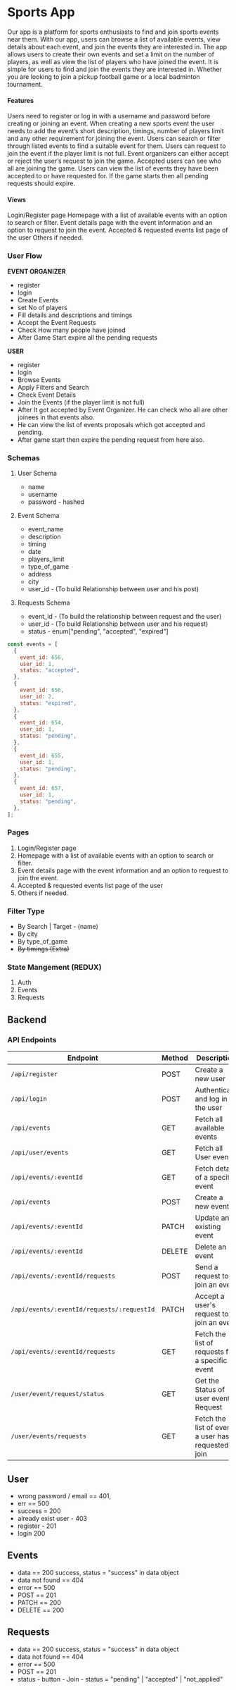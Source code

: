# Sports App

Our app is a platform for sports enthusiasts to find and join sports events near them. With our app, users can browse a list of available events, view details about each event, and join the events they are interested in. The app allows users to create their own events and set a limit on the number of players, as well as view the list of players who have joined the event. It is simple for users to find and join the events they are interested in. Whether you are looking to join a pickup football game or a local badminton tournament.

#### Features

Users need to register or log in with a username and password before creating or joining an event.
When creating a new sports event the user needs to add the event’s short description, timings, number of players limit and any other requirement for joining the event.
Users can search or filter through listed events to find a suitable event for them.
Users can request to join the event if the player limit is not full.
Event organizers can either accept or reject the user’s request to join the game.
Accepted users can see who all are joining the game.
Users can view the list of events they have been accepted to or have requested for.
If the game starts then all pending requests should expire.

#### Views

Login/Register page
Homepage with a list of available events with an option to search or filter.
Event details page with the event information and an option to request to join the event.
Accepted & requested events list page of the user
Others if needed.

### User Flow

**EVENT ORGANIZER**

- register
- login
- Create Events
- set No of players
- Fill details and descriptions and timings
- Accept the Event Requests
- Check How many people have joined
- After Game Start expire all the pending requests

**USER**

- register
- login
- Browse Events
- Apply Filters and Search
- Check Event Details
- Join the Events (if the player limit is not full)
- After It got accepted by Event Organizer. He can check who all are other joinees in that events also.
- He can view the list of events proposals which got accepted and pending.
- After game start then expire the pending request from here also.

### Schemas

1. User Schema

   - name
   - username
   - password - hashed

2. Event Schema

   - event_name
   - description
   - timing
   - date
   - players_limit
   - type_of_game
   - address
   - city
   - user_id - (To build Relationship between user and his post)

3. Requests Schema

   - event_id - (To build the relationship between request and the user)
   - user_id - (To build Relationship between user and his request)
   - status - enum["pending", "accepted", "expired"]

```javascript
const events = [
  {
    event_id: 656,
    user_id: 1,
    status: "accepted",
  },
  {
    event_id: 656,
    user_id: 2,
    status: "expired",
  },
  {
    event_id: 654,
    user_id: 1,
    status: "pending",
  },
  {
    event_id: 655,
    user_id: 1,
    status: "pending",
  },
  {
    event_id: 657,
    user_id: 1,
    status: "pending",
  },
];
```

### Pages

1. Login/Register page
2. Homepage with a list of available events with an option to search or filter.
3. Event details page with the event information and an option to request to join the event.
4. Accepted & requested events list page of the user
5. Others if needed.

### Filter Type

- By Search | Target - (name)
- By city
- By type_of_game
- <s>By timings (Extra)</s>

### State Mangement (REDUX)

1. Auth
2. Events
3. Requests

## Backend

### API Endpoints

| Endpoint                                   | Method | Description                                           |
| ------------------------------------------ | ------ | ----------------------------------------------------- |
| `/api/register`                            | POST   | Create a new user                                     |
| `/api/login`                               | POST   | Authenticate and log in the user                      |
| `/api/events`                              | GET    | Fetch all available events                            |
| `/api/user/events`                         | GET    | Fetch all User event                                  |
| `/api/events/:eventId`                     | GET    | Fetch details of a specific event                     |
| `/api/events`                              | POST   | Create a new event                                    |
| `/api/events/:eventId`                     | PATCH  | Update an existing event                              |
| `/api/events/:eventId`                     | DELETE | Delete an event                                       |
| `/api/events/:eventId/requests`            | POST   | Send a request to join an event                       |
| `/api/events/:eventId/requests/:requestId` | PATCH  | Accept a user's request to join an event              |
| `/api/events/:eventId/requests`            | GET    | Fetch the list of requests for a specific event       |
| `/user/event/request/status`               | GET    | Get the Status of user event Request                  |
| `/user/events/requests`                    | GET    | Fetch the list of events a user has requested to join |

## User

- wrong password / email == 401,
- err == 500
- success = 200
- already exist user - 403
- register - 201
- login 200

## Events

- data == 200 success, status = "success" in data object
- data not found == 404
- error == 500
- POST == 201
- PATCH == 200
- DELETE == 200

## Requests

- data == 200 success, status = "success" in data object
- data not found == 404
- error == 500
- POST == 201
- status - button - Join - status = "pending" | "accepted" | "not_applied"
